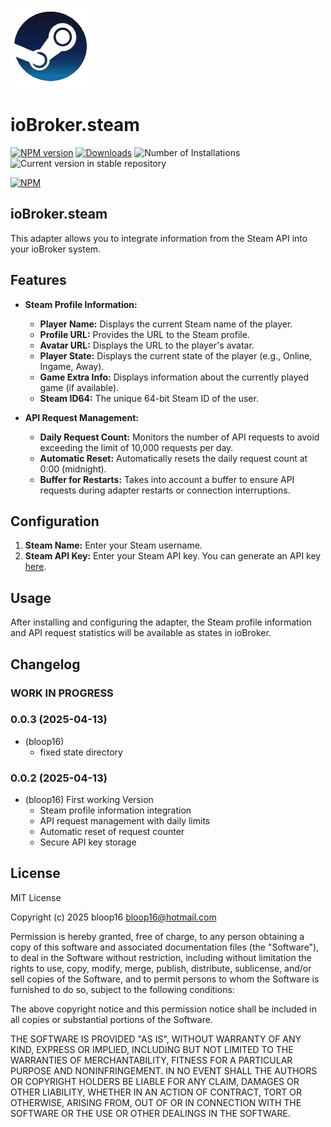 ![Logo](admin/steam.png)

# ioBroker.steam

[![NPM version](https://img.shields.io/npm/v/iobroker.steam.svg)](https://www.npmjs.com/package/iobroker.steam)
[![Downloads](https://img.shields.io/npm/dm/iobroker.steam.svg)](https://www.npmjs.com/package/iobroker.steam)
![Number of Installations](https://iobroker.live/badges/steam-installed.svg)
![Current version in stable repository](https://iobroker.live/badges/steam-stable.svg)

[![NPM](https://nodei.co/npm/iobroker.steam.png?downloads=true)](https://nodei.co/npm/iobroker.steam/)

## ioBroker.steam

This adapter allows you to integrate information from the Steam API into your ioBroker system. 

## Features

*   **Steam Profile Information:**
    *   **Player Name:** Displays the current Steam name of the player.
    *   **Profile URL:** Provides the URL to the Steam profile.
    *   **Avatar URL:** Displays the URL to the player's avatar.
    *   **Player State:** Displays the current state of the player (e.g., Online, Ingame, Away).
    *   **Game Extra Info:** Displays information about the currently played game (if available).
    *   **Steam ID64:** The unique 64-bit Steam ID of the user.

*   **API Request Management:**
    *   **Daily Request Count:** Monitors the number of API requests to avoid exceeding the limit of 10,000 requests per day.
    *   **Automatic Reset:** Automatically resets the daily request count at 0:00 (midnight).
    *   **Buffer for Restarts:** Takes into account a buffer to ensure API requests during adapter restarts or connection interruptions.

## Configuration

1.  **Steam Name:** Enter your Steam username.
2.  **Steam API Key:** Enter your Steam API key. You can generate an API key [here](https://steamcommunity.com/dev/apikey).

## Usage

After installing and configuring the adapter, the Steam profile information and API request statistics will be available as states in ioBroker.

## Changelog

### **WORK IN PROGRESS**

### 0.0.3 (2025-04-13)
* (bloop16)
    * fixed state directory

### 0.0.2 (2025-04-13)
* (bloop16) First working Version
    * Steam profile information integration
    * API request management with daily limits
    * Automatic reset of request counter
    * Secure API key storage

## License
MIT License

Copyright (c) 2025 bloop16 <bloop16@hotmail.com>

Permission is hereby granted, free of charge, to any person obtaining a copy
of this software and associated documentation files (the "Software"), to deal
in the Software without restriction, including without limitation the rights
to use, copy, modify, merge, publish, distribute, sublicense, and/or sell
copies of the Software, and to permit persons to whom the Software is
furnished to do so, subject to the following conditions:

The above copyright notice and this permission notice shall be included in all
copies or substantial portions of the Software.

THE SOFTWARE IS PROVIDED "AS IS", WITHOUT WARRANTY OF ANY KIND, EXPRESS OR
IMPLIED, INCLUDING BUT NOT LIMITED TO THE WARRANTIES OF MERCHANTABILITY,
FITNESS FOR A PARTICULAR PURPOSE AND NONINFRINGEMENT. IN NO EVENT SHALL THE
AUTHORS OR COPYRIGHT HOLDERS BE LIABLE FOR ANY CLAIM, DAMAGES OR OTHER
LIABILITY, WHETHER IN AN ACTION OF CONTRACT, TORT OR OTHERWISE, ARISING FROM,
OUT OF OR IN CONNECTION WITH THE SOFTWARE OR THE USE OR OTHER DEALINGS IN THE
SOFTWARE.